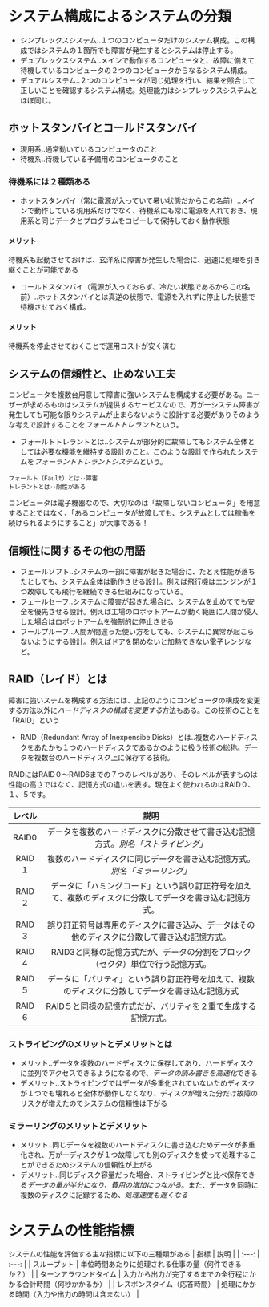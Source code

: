 # システム構成によるシステムの分類
* シンプレックスシステム‥１つのコンピュータだけのシステム構成。この構成ではシステムの１箇所でも障害が発生するとシステムは停止する。
* デュプレックスシステム‥メインで動作するコンピュータと、故障に備えて待機しているコンピュータの２つのコンピュータからなるシステム構成。
* デュアルシステム‥２つのコンピュータが同じ処理を行い、結果を照合して正しいことを確認するシステム構成。処理能力はシンプレックスシステムとほぼ同じ。
## ホットスタンバイとコールドスタンバイ
* 現用系‥通常動いているコンピュータのこと
* 待機系‥待機している予備用のコンピュータのこと
### 待機系には２種類ある
* ホットスタンバイ（常に電源が入っていて暑い状態だからこの名前）‥メインで動作している現用系だけでなく、待機系にも常に電源を入れておき、現用系と同じデータとプログラムをコピーして保持しておく動作状態
#### メリット
待機系も起動させておけば、玄洋系に障害が発生した場合に、迅速に処理を引き継ぐことが可能である
* コールドスタンバイ（電源が入っておらず、冷たい状態であるからこの名前）‥ホットスタンバイとは真逆の状態で、電源を入れずに停止した状態で待機させておく構成。
#### メリット
待機系を停止させておくことで運用コストが安く済む
## システムの信頼性と、止めない工夫
コンピュータを複数台用意して障害に強いシステムを構成する必要がある。ユーザーが求めるものはシステムが提供するサービスなので、万が一システム障害が発生しても可能な限りシステムが止まらないように設計する必要がありそのような考えで設計することを*フォールトトレラント*という。
* フォールトトレラントとは‥システムが部分的に故障してもシステム全体としては必要な機能を維持する設計のこと。このような設計で作られたシステムを*フォーラントトレラントシステム*という。
```
フォールト（Fault）とは‥障害
トレラントとは‥耐性がある
```
コンピュータは電子機器なので、大切なのは「故障しないコンピュータ」を用意することではなく、「あるコンピュータが故障しても、システムとしては稼働を続けられるようにすること」が大事である！
## 信頼性に関するその他の用語
* フェールソフト‥システムの一部に障害が起きた場合に、たとえ性能が落ちたとしても、システム全体は動作させる設計。例えば飛行機はエンジンが１つ故障しても飛行を継続できる仕組みになっている。
* フェールセーフ‥システムに障害が起きた場合に、システムを止めてでも安全を優先させる設計。例えば工場のロボットアームが動く範囲に人間が侵入した場合はロボットアームを強制的に停止させる
* フールプルーフ‥人間が間違った使い方をしても、システムに異常が起こらないようにする設計。例えばドアを閉めないと加熱できない電子レンジなど。
## RAID（レイド）とは
障害に強いステムを構成する方法には、上記のようにコンピュータの構成を変更する方法以外に*ハードディスクの構成を変更する*方法もある。この技術のことを「RAID」という
* RAID（Redundant Array of Inexpensibe Disks）とは‥複数のハードディスクをあたかも１つのハードディスクであるかのように扱う技術の総称。データを複数台のハードディスク上に保存する技術。

RAIDにはRAID０〜RAID6までの７つのレベルがあり、そのレベルが表すものは性能の高さではなく、記憶方式の違いを表す。現在よく使われるのはRAID０、１、５です。

| レベル | 説明 |
| :---: | :----: |
| RAID0 | データを複数のハードディスクに分散させて書き込む記憶方式。*別名「ストライピング」* |
| RAID１ | 複数のハードディスクに同じデータを書き込む記憶方式。*別名「ミラーリング」* |
| RAID２ | データに「ハミングコード」という誤り訂正符号を加えて、複数のディスクに分散してデータを書き込む記憶方式。 |
| RAID３ | 誤り訂正符号は専用のディスクに書き込み、データはその他のディスクに分散して書き込む記憶方式。 |
| RAID４ | RAID3と同様の記憶方式だが、データの分割をブロック（セクタ）単位で行う記憶方式。 |
| RAID５ | データに「パリティ」という誤り訂正符号を加えて、複数のディスクに分散してデータを書き込む記憶方式 |
| RAID６ | RAID５と同様の記憶方式だが、バリティを２重で生成する記憶方式。 |

### ストライピングのメリットとデメリットとは
* メリット‥データを複数のハードディスクに保存してあり、ハードディスクに並列でアクセスできるようになるので、*データの読み書きを高速化*できる
* デメリット‥ストライピングではデータが多重化されていないためディスクが１つでも壊れると全体が動作しなくなり、ディスクが増えた分だけ故障のリスクが増えたのでシステムの信頼性は下がる
### ミラーリングのメリットとデメリット
* メリット‥同じデータを複数のハードディスクに書き込むためデータが多重化され、万が一ディスクが１つ故障しても別のディスクを使って処理することができるためシステムの信頼性が上がる
* デメリット‥同じディスク容量だった場合、ストライピングと比べ保存できる*データの量が半分になり、費用の増加につながる*。また、データを同時に複数のディスクに記録するため、*処理速度も遅くなる*

# システムの性能指標
システムの性能を評価する主な指標に以下の三種類がある
| 指標 | 説明 |
| :---: | :---: |
| スループット | 単位時間あたりに処理される仕事の量（何件できるか？） |
| ターンアラウンドタイム | 入力から出力が完了するまでの全行程にかかる合計時間（何秒かかるか） |
| レスポンスタイム（応答時間） | 処理にかかる時間（入力や出力の時間は含まない） |

